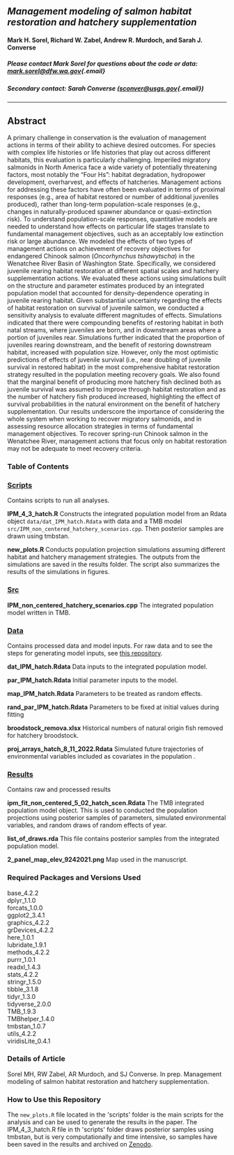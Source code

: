 ## *Management modeling of salmon habitat restoration and hatchery supplementation*

#### Mark H. Sorel, Richard W. Zabel, Andrew R. Murdoch, and Sarah J. Converse

##### Please contact Mark Sorel for questions about the code or data: [mark.sorel\@dfw.wa.gov](mailto:mark.sorel@dfw.wa.gov){.email}

##### Secondary contact: Sarah Converse ([sconver\@usgs.gov](mailto:sconver@usgs.gov){.email})

------------------------------------------------------------------------

## Abstract

A primary challenge in conservation is the evaluation of management actions in terms of their ability to achieve desired outcomes. For species with complex life histories or life histories that play out across different habitats, this evaluation is particularly challenging. Imperiled migratory salmonids in North America face a wide variety of potentially threatening factors, most notably the “Four Hs”: habitat degradation, hydropower development, overharvest, and effects of hatcheries. Management actions for addressing these factors have often been evaluated in terms of proximal responses (e.g., area of habitat restored or number of additional juveniles produced), rather than long-term population-scale responses (e.g., changes in naturally-produced spawner abundance or quasi-extinction risk). To understand population-scale responses, quantitative models are needed to understand how effects on particular life stages translate to fundamental management objectives, such as an acceptably low extinction risk or large abundance. We modeled the effects of two types of management actions on achievement of recovery objectives for endangered Chinook salmon (*Oncorhynchus tshawytscha*) in the Wenatchee River Basin of Washington State. Specifically, we considered juvenile rearing habitat restoration at different spatial scales and hatchery supplementation actions. We evaluated these actions using simulations built on the structure and parameter estimates produced by an integrated population model that accounted for density-dependence operating in juvenile rearing habitat. Given substantial uncertainty regarding the effects of habitat restoration on survival of juvenile salmon, we conducted a sensitivity analysis to evaluate different magnitudes of effects. Simulations indicated that there were compounding benefits of restoring habitat in both natal streams, where juveniles are born, and in downstream areas where a portion of juveniles rear. Simulations further indicated that the proportion of juveniles rearing downstream, and the benefit of restoring downstream habitat, increased with population size. However, only the most optimistic predictions of effects of juvenile survival (i.e., near doubling of juvenile survival in restored habitat) in the most comprehensive habitat restoration strategy resulted in the population meeting recovery goals. We also found that the marginal benefit of producing more hatchery fish declined both as juvenile survival was assumed to improve through habitat restoration and as the number of hatchery fish produced increased, highlighting the effect of survival probabilities in the natural environment on the benefit of hatchery supplementation. Our results underscore the importance of considering the whole system when working to recover migratory salmonids, and in assessing resource allocation strategies in terms of fundamental management objectives. To recover spring-run Chinook salmon in the Wenatchee River, management actions that focus only on habitat restoration may not be adequate to meet recovery criteria.

### Table of Contents

### [Scripts](./scripts)

Contains scripts to run all analyses.

**IPM_4\_3_hatch.R** Constructs the integrated population model from an Rdata object `data/dat_IPM_hatch.Rdata` with data and a TMB model `src/IPM_non_centered_hatchery_scenarios.cpp`. Then posterior samples are drawn using tmbstan.

**new_plots.R** Conducts population projection simulations assuming different habitat and hatchery management strategies. The outputs from the simulations are saved in the results folder. The script also summarizes the results of the simulations in figures.

### [Src](./src)

**IPM_non_centered_hatchery_scenarios.cpp** The integrated population model written in TMB.

### [Data](./data)

Contains processed data and model inputs. For raw data and to see the steps for generating model inputs, see [this repository](https://github.com/Quantitative-Conservation-Lab/Sorel_etal_2023_CJFAS).

**dat_IPM_hatch.Rdata** Data inputs to the integrated population model.

**par_IPM_hatch.Rdata** Initial parameter inputs to the model.

**map_IPM_hatch.Rdata** Parameters to be treated as random effects.

**rand_par_IPM_hatch.Rdata** Parameters to be fixed at initial values during fitting

**broodstock_remova.xlsx** Historical numbers of natural origin fish removed for hatchery broodstock.

**proj_arrays_hatch_8_11_2022.Rdata** Simulated future trajectories of environmental variables included as covariates in the population .

### [Results](./results)

Contains raw and processed results

**ipm_fit_non_centered_5_02_hatch_scen.Rdata** The TMB integrated population model object. This is used to conducted the population projections using posterior samples of parameters, simulated environmental variables, and random draws of random effects of year.

**list_of_draws.rda** This file contains posterior samples from the integrated population model.


**2_panel_map_elev_9242021.png** Map used in the manuscript.

### Required Packages and Versions Used

base_4.2.2\
dplyr_1.1.0\
forcats_1.0.0\
ggplot2_3.4.1\
graphics_4.2.2\
grDevices_4.2.2\
here_1.0.1\
lubridate_1.9.1\
methods_4.2.2\
purrr_1.0.1\
readxl_1.4.3\
stats_4.2.2\
stringr_1.5.0\
tibble_3.1.8\
tidyr_1.3.0\
tidyverse_2.0.0\
TMB_1.9.3\
TMBhelper_1.4.0\
tmbstan_1.0.7\
utils_4.2.2\
viridisLite_0.4.1

### Details of Article

Sorel MH, RW Zabel, AR Murdoch, and SJ Converse. In prep. Management modeling of salmon habitat restoration and hatchery supplementation.

### How to Use this Repository

The `new_plots.R` file located in the 'scripts' folder is the main scripts for the analysis and can be used to generate the results in the paper. The IPM_4_3_hatch.R file in th 'scripts' folder draws posterior samples using tmbstan, but is very computationally and time intensive, so samples have been saved in the results and archived on [Zenodo](https://zenodo.org/records/10526151).
